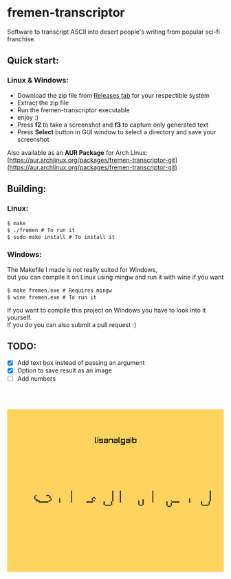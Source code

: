 # fremen-transcriptor

Software to transcript ASCII into desert people's writing from popular sci-fi franchise.

## Quick start:  

### Linux & Windows:  
- Download the zip file from [Releases tab](https://github.com/theKapcioszek/fremen-transcriptor/releases) for your respectible system
- Extract the zip file
- Run the fremen-transcriptor executable
- enjoy :)
- Press **f2** to take a screenshot and **f3** to capture only generated text
- Press **Select** button in GUI window to select a directory and save your screenshot  

Also available as an **AUR Package** for Arch Linux:  
[https://aur.archlinux.org/packages/fremen-transcriptor-git](https://aur.archlinux.org/packages/fremen-transcriptor-git)  

## Building:

### Linux:  

```console
$ make
$ ./fremen # To run it
$ sudo make install # To install it
```
### Windows:  
The Makefile I made is not really suited for Windows,  
but you can compile it on Linux using mingw and run it with wine if you want  
```console
$ make fremen.exe # Requires mingw 
$ wine fremen.exe # To run it
```
If you want to compile this project on Windows you have to look into it yourself.  
If you do you can also submit a pull request :)

## TODO:
- [X] Add text box instead of passing an argument
- [X] Option to save result as an image
- [ ] Add numbers

<br><br>

<p align=center>
  <img src="./screenshot.png">
</p>

